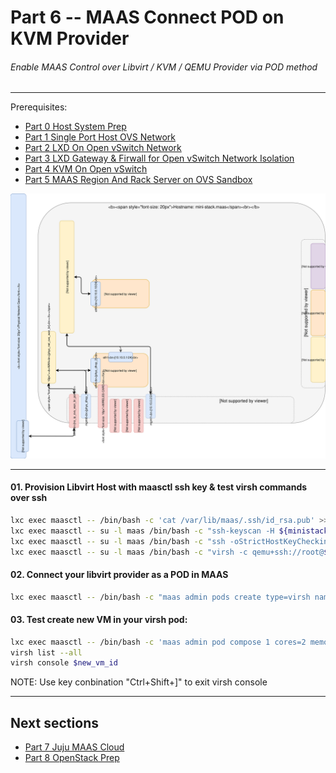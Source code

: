 # Part 6 -- MAAS Connect POD on KVM Provider
###### Enable MAAS Control over Libvirt / KVM / QEMU Provider via POD method

-------
Prerequisites:
- [Part 0 Host System Prep]
- [Part 1 Single Port Host OVS Network]
- [Part 2 LXD On Open vSwitch Network]
- [Part 3 LXD Gateway & Firwall for Open vSwitch Network Isolation]
- [Part 4 KVM On Open vSwitch]
- [Part 5 MAAS Region And Rack Server on OVS Sandbox]

![CCIO Hypervisor - MAAS Libvirt POD Provider](web/drawio/maas-region-and-rack-ctl-on-ovs-sandbox.svg)

-------
#### 01. Provision Libvirt Host with maasctl ssh key & test virsh commands over ssh
````sh
lxc exec maasctl -- /bin/bash -c 'cat /var/lib/maas/.ssh/id_rsa.pub' >>~/.ssh/authorized_keys
lxc exec maasctl -- su -l maas /bin/bash -c "ssh-keyscan -H ${ministack_SUBNET}.2 >>~/.ssh/known_hosts"
lxc exec maasctl -- su -l maas /bin/bash -c "ssh -oStrictHostKeyChecking=accept-new root@${ministack_SUBNET}.2 hostname"
lxc exec maasctl -- su -l maas /bin/bash -c "virsh -c qemu+ssh://root@${ministack_SUBNET}.2/system list --all"
````

#### 02. Connect your libvirt provider as a POD in MAAS
````sh
lxc exec maasctl -- /bin/bash -c "maas admin pods create type=virsh name=master.mini-stack.maas power_address=qemu+ssh://root@${ministack_SUBNET}.2/system cpu_over_commit_ratio=10 memory_over_commit_ratio=10"
````

#### 03. Test create new VM in your virsh pod:
```sh
lxc exec maasctl -- /bin/bash -c 'maas admin pod compose 1 cores=2 memory=2048 "storage=root:32(default)"'
virsh list --all
virsh console $new_vm_id
```
NOTE: Use key conbination "Ctrl+Shift+]" to exit virsh console

-------
## Next sections
- [Part 7 Juju MAAS Cloud]
- [Part 8 OpenStack Prep]

<!-- Markdown link & img dfn's -->
[Part 0 Host System Prep]: ../0_Host_System_Prep
[Part 1 Single Port Host OVS Network]: ../1_Single_Port_Host-Open_vSwitch_Network_Configuration
[Part 2 LXD On Open vSwitch Network]: ../2_LXD-On-OVS
[Part 3 LXD Gateway & Firwall for Open vSwitch Network Isolation]: ../3_LXD_Network_Gateway
[Part 4 KVM On Open vSwitch]: ../4_KVM_On_Open_vSwitch
[Part 5 MAAS Region And Rack Server on OVS Sandbox]: ../5_MAAS-Rack_And_Region_Ctl-On-Open_vSwitch
[Part 6 MAAS Connect POD on KVM Provider]: ../6_MAAS-Connect_POD_KVM-Provider
[Part 7 Juju MAAS Cloud]: ../7_Juju_MAAS_Cloud
[Part 8 OpenStack Prep]: ../8_OpenStack_Deploy
